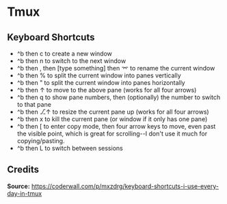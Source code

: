 # Tmux

## Keyboard Shortcuts

* ^b then c to create a new window
* ^b then n to switch to the next window
* ^b then , then [type something] then ⌤ to rename the current window
* ^b then % to split the current window into panes vertically
* ^b then " to split the current window into panes horizontally
* ^b then ↑ to move to the above pane (works for all four arrows)
* ^b then q to show pane numbers, then (optionally) the number to switch to that pane
* ^b then ⎇↑ to resize the current pane up (works for all four arrows)
* ^b then x to kill the current pane (or window if it only has one pane)
* ^b then [ to enter copy mode, then four arrow keys to move, even past the visible point, which is great for scrolling--I don't use it much for copying/pasting.
* ^b then L to switch between sessions


## Credits

__Source:__ https://coderwall.com/p/mxzdrg/keyboard-shortcuts-i-use-every-day-in-tmux
